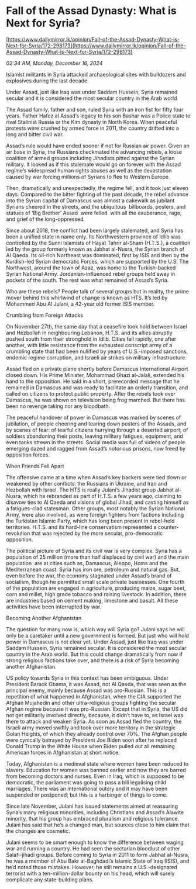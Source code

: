 # Fall of the Assad Dynasty: What is Next for Syria?

[https://www.dailymirror.lk/opinion/Fall-of-the-Assad-Dynasty-What-is-Next-for-Syria/172-298173](https://www.dailymirror.lk/opinion/Fall-of-the-Assad-Dynasty-What-is-Next-for-Syria/172-298173)

*02:34 AM, Monday, December 16, 2024*

Islamist militants in Syria attacked archaeological sites with bulldozers and explosives during the last decade

Under Assad, just like Iraq was under Saddam Hussein, Syria remained secular and it is considered the most secular country in the Arab world

The Assad family, father and son, ruled Syria with an iron fist for fifty four years. Father Hafez al Assad’s legacy to his son Bashar was a Police state to rival Stalinist Russia or the Kim dynasty in North Korea. When peaceful protests were crushed by armed force in 2011, the country drifted into a long and bitter civil war.

Assad’s rule would have ended sooner if not for Russian air power. Given an air base in Syria, the Russians checkmated the advancing rebels, a loose coalition of armed groups including Jihadists pitted against the Syrian military. It looked as if this stalemate would go on forever with the Assad regime’s widespread human rights abuses as well as the devastation caused by war forcing millions of Syrians to flee to Western Europe.

Then, dramatically and unexpectedly, the regime fell, and it took just eleven days. Compared to the bitter fighting of the past decade, the rebel advance into the Syrian capital of Damascus was almost a cakewalk as jubilant Syrians cheered in the streets, and the ubiquitous  billboards, posters, and statues of ‘Big Brother’ Assad  were felled  with all the exuberance, rage, and grief of the long-oppressed.

Since about 2018, the conflict had been largely stalemated, and Syria has been a unified state in name only. Its Northwestern province of Idlib was controlled by the Sunni Islamists of Hayat Tahrir al-Sham (H.T.S.), a coalition led by the group formerly known as Jabhat al-Nusra, the Syrian branch of Al Qaeda. Its oil-rich Northeast was dominated, first by ISIS and then by the Kurdish-led Syrian democratic Forces, which are supported by the U.S. The Northwest, around the town of Azaz, was home to the Turkish-backed Syrian National Army. Jordanian-influenced rebel groups held sway in pockets of the south. The rest was what remained of Assad’s Syria.

Who are these rebels? People talk of several groups but in reality, the prime mover behind this whirlwind of change is known as HTS. It’s led by Mohammed Abu Al Julani, a 42-year old former ISIS member.

Crumbling from Foreign Attacks

On November 27th, the same day that a ceasefire took hold between Israel and Hezbollah in neighbouring Lebanon, H.T.S. and its allies abruptly pushed south from their stronghold in Idlib. Cities fell rapidly, one after another, with little resistance from the exhausted conscript army of a crumbling state that had been nullified by years of U.S.-imposed sanctions, endemic regime corruption, and Israeli air strikes on military infrastructure.

Assad fled on a private plane shortly before Damascus International Airport closed down. His Prime Minister, Mohammad Ghazi al-Jalali, extended his hand to the opposition. He said in a short, prerecorded message that he remained in Damascus and was ready to facilitate an orderly transition, and called on citizens to protect public property. After the rebels took over Damascus, he was shown on television being frog marched. But there has been no revenge taking nor any bloodbath.

The peaceful handover of power in Damascus was marked by scenes of jubilation, of people cheering and tearing down posters of the Assads, and by scenes of fear: of tearful citizens hurrying through a deserted airport; of soldiers abandoning their posts, leaving military fatigues, equipment, and even tanks strewn in the streets. Social media was full of videos of people emerging dazed and ragged from Assad’s notorious prisons, now freed by opposition forces.

When Friends Fell Apart

The offensive came at a time when Assad’s key backers were tied down or weakened by other conflicts: the Russians in Ukraine, and Iran and Hezbollah with Israel. The HTS is really Julani’s Jihadist group Jabhat al-Nusra, which he rebranded as part of H.T.S. a few years ago, claiming to disavow ties to Al Qaeda and visions of global Jihad, and casting himself as a fatigues-clad statesman. Other groups, most notably the Syrian National Army, were also involved, as were foreign fighters from factions including the Turkistan Islamic Party, which has long been present in rebel-held territories. H.T.S. and its hard-line conservatism represented a counter-revolution that was rejected by the more secular, pro-democratic opposition.

The political picture of Syria and its civil war is very complex. Syria has a population of 25 million (more than half displaced by civil war) and the main population  are at cities such as, Damascus, Aleppo, Homs and the Mediterranean coast. Syria has iron ore, petroleum and natural gas. But, even before the war, the economy stagnated under Assad’s brand of socialism, though he permitted small scale private businesses. One fourth of the population are engaged in agriculture, producing maize, sugar beet, corn and millet, high grade tobacco and raising livestock. In addition, there are industries based on cement making, limestone and basalt. All these activities have been interrupted by war.

Becoming Another Afghanistan

The question for many now is, which way will Syria go? Julani says he will only be a caretaker until a new government is formed. But just who will hold power in Damascus is not clear yet. Under Assad, just like Iraq was under Saddam Hussein, Syria remained secular. It is considered the most secular country in the Arab world. But this could change dramatically from now if strong religious factions take over, and there is a risk of Syria becoming another Afghanistan.

US policy towards Syria in this context has been ambiguous. Under President Barack Obama, it was Assad, not Al Qaeda, that was seen as the principal enemy, mainly because Assad was pro-Russian. This is a repetition of what happened in Afghanistan, when the CIA supported the Afghan Mujahedin and other ultra-religious groups fighting the secular Afghan regime because it was pro-Russian. Except that in Syria, the US did not get militarily involved directly, because, it didn’t have to, as Israel was there to attack and weaken Syria. As soon as Assad fled the country, the Israeli army moved swiftly and took over more territory in the strategic Golan Heights, of which they already control over 70%. The Afghan people were cynically betrayed by President Joe Biden soon after he replaced Donald Trump in the White House when Biden pulled out all remaining American forces in Afghanistan at short notice.

Today, Afghanistan is a medieval state where women have been reduced to slavery. Education for women was banned earlier and now they are barred from becoming doctors and nurses. Even in Iraq, which is supposed to be democratic, the parliament was going to pass a bill legalising child marriages. There was an international outcry and it may have been suspended or postponed; but this is a harbinger of things to come.

Since late November, Julani has issued statements aimed at reassuring Syria’s many religious minorities, including Christians and Assad’s Alawite minority, that his group has embraced pluralism and religious tolerance. Julani has said that he’s a changed man, but sources close to him claim that the changes are cosmetic.

Julani seems to be smart enough to know the difference between waging war and running a country. He had seen the sectarian bloodlust of other Salafi-jihadi groups. Before coming to Syria in 2011 to form Jabhat al-Nusra, he was a member of Abu Bakr al-Baghdadi’s Islamic State of Iraq (ISIS), and he’d noted those mistakes. However, he still remains a U.S.-designated terrorist with a ten-million-dollar bounty on his head, which will surely complicate any state-building plans.


